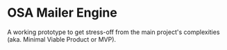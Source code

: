 # OSA Mailer Engine
A working prototype to get stress-off from the main project's complexities (aka. Minimal Viable Product or MVP).
